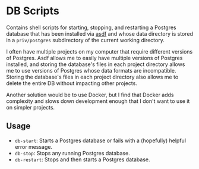# DB Scripts

Contains shell scripts for starting, stopping, and restarting a Postgres database that has been installed via [asdf](https://asdf-vm.com) and whose data directory is stored in a `priv/postgres` subdirectory of the current working directory.

I often have multiple projects on my computer that require different versions of Postgres. Asdf allows me to easily have multiple versions of Postgres installed, and storing the database's files in each project directory allows me to use versions of Postgres whose data formats are incompatible. Storing the database's files in each project directory also allows me to delete the entire DB without impacting other projects.

Another solution would be to use Docker, but I find that Docker adds complexity and slows down development enough that I don't want to use it on simpler projects.

## Usage

- `db-start`: Starts a Postgres database or fails with a (hopefully) helpful error message.
- `db-stop`: Stops any running Postgres database.
- `db-restart`: Stops and then starts a Postgres database.
